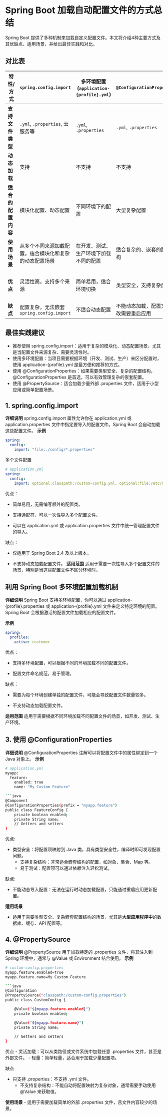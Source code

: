# Spring Boot 加载自动配置文件的方式总结

Spring Boot 提供了多种机制来加载自定义配置文件。本文将介绍4种主要方式及其优缺点、适用场景，并给出最佳实践和对比。

## 对比表
| 特性/方式                        | `spring.config.import`                              | 多环境配置 (`application-{profile}.yml`)              | `@ConfigurationProperties`                         | `@PropertySource`                                 |
|-----------------------------------|-----------------------------------------------------|-------------------------------------------------------|---------------------------------------------------|---------------------------------------------------|
| **支持文件类型**                 | `.yml`, `.properties`, 云服务等                      | `.yml`, `.properties`                                 | `.yml`, `.properties`                             | 仅 `.properties`                                  |
| **动态加载**                     | 支持                                                 | 不支持                                                | 不支持                                            | 不支持                                            |
| **适合的配置内容**               | 模块化配置、动态配置                                 | 不同环境下的配置                                      | 大型复杂配置                                      | 简单 `.properties` 配置                          |
| **使用场景**                     | 从多个不同来源加载配置，适合模块化和复杂的动态配置场景 | 在开发、测试、生产环境下加载不同的配置                | 适合复杂的、嵌套的配置结构                        | 加载外部 `.properties` 文件，适合简单配置场景    | 
| **优点**                         | 灵活性高，支持多个来源                               | 简单易用，适合环境切换                                | 类型安全，支持复杂配置                            | 轻量，灵活加载简单 `.properties` 文件            |
| **缺点**                         | 配置复杂，无法嵌套 `spring.config.import`            | 不适合动态配置                                        | 不能动态加载，配置文件更改需要重启应用             | 不支持复杂结构  | 需要在启动时指定，不能动态更改                   |

## 最佳实践建议
- 推荐使用 spring.config.import：适用于复杂的模块化、动态配置场景，尤其是当配置文件来源复杂、需要灵活性时。
- 使用多环境配置：当项目需要根据环境（开发、测试、生产）来区分配置时，使用 application-{profile}.yml 是最方便和推荐的方式。
- 使用 @ConfigurationProperties：如果需要类型安全、复杂的配置结构，@ConfigurationProperties 是首选，可以有效管理复杂的嵌套配置。
- 使用 @PropertySource：适合加载少量外部 .properties 文件，适用于小型应用或简单配置场景。

## 1. spring.config.import 
**详细说明**
spring.config.import 属性允许你在 application.yml 或 application.properties 文件中指定要导入的配置文件。Spring Boot 会自动加载这些配置文件。
**示例**
```yml
spring:
  config:
    import: "file:./config/*.properties"
```
多个文件配置
```yml
# application.yml
spring:
  config:
    import: optional:classpath:/custom-config.yml, optional:file:/etc/myapp/config.yml
```
优点：

- 简单易用，无需编写额外的配置类。

- 支持通配符，可以一次性导入多个配置文件。

- 可以在 application.yml 或 application.properties 文件中统一管理配置文件的导入。

缺点：

 - 仅适用于 Spring Boot 2.4 及以上版本。

 - 不支持动态加载配置文件。
**适用范围**
适用于需要一次性导入多个配置文件的场景，特别是当这些配置文件不区分环境时。

## 利用 Spring Boot 多环境配置加载机制
**详细说明**
Spring Boot 支持多环境配置，你可以通过 application-{profile}.properties 或 application-{profile}.yml 文件来定义特定环境的配置。Spring Boot 会根据激活的配置文件加载相应的配置文件。

**示例**
```yml
spring:
  profiles:
    active: customer
```
优点：

- 支持多环境配置，可以根据不同的环境加载不同的配置文件。

- 配置文件命名规范，易于管理。

缺点：

- 需要为每个环境创建单独的配置文件，可能会导致配置文件数量较多。

- 不支持动态加载配置文件。

**适用范围**
适用于需要根据不同环境加载不同配置文件的场景，如开发、测试、生产环境。

## 3. 使用 @ConfigurationProperties
**详细说明**
@ConfigurationProperties 注解可以将配置文件中的属性绑定到一个 Java 对象上。
**示例**
```bash
# application.yml
myapp:
  feature:
    enabled: true
    name: "My Custom Feature"

```java
@Component
@ConfigurationProperties(prefix = "myapp.feature")
public class FeatureConfig {
    private boolean enabled;
    private String name;
    // Getters and setters
}
```
优点:
  - 类型安全：将配置项映射到 Java 类，具有类型安全性，编译时即可发现配置问题。
	- 支持复杂结构：非常适合嵌套结构的配置，如对象、集合、Map 等。
	- 易于测试：配置项可以通过依赖注入轻松测试。

缺点:
 - 不能动态导入配置：无法在运行时动态加载配置，只能通过重启应用更新配置。

**适用场景**
- 适用于需要类型安全、复杂嵌套配置结构的场景，尤其是**大型应用程序中**的数据库、缓存、API 配置等。

## 4. @PropertySource
**详细说明**
@PropertySource 用于加载特定的 .properties 文件，将其注入到 Spring 环境中，通常与 @Value 或 Environment 结合使用。
**示例**
```bash
# custom-config.properties
myapp.feature.enabled=true
myapp.feature.name=My Custom Feature

```java
@Configuration
@PropertySource("classpath:/custom-config.properties")
public class CustomConfig {

    @Value("${myapp.feature.enabled}")
    private boolean enabled;

    @Value("${myapp.feature.name}")
    private String name;
    
    // Getters and setters
}
```
优点
	- 灵活加载：可以从类路径或文件系统中加载任意 .properties 文件，甚至是外部文件。
	- 轻量：简单轻量，适合用于加载少量配置项。

缺点
  - 只支持 .properties：不支持 .yml 文件。
	- 不支持复杂结构：不能自动将配置映射为复杂对象，通常需要手动使用 @Value 来获取值。
    

**使用场景**
	- 适用于需要加载简单的外部 .properties 文件，且文件内容较少的场景。



